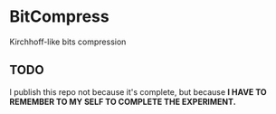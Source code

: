 # BitCompress
Kirchhoff-like bits compression

## TODO
I publish this repo not because it's complete, but because <b>I HAVE TO REMEMBER TO MY SELF TO COMPLETE THE EXPERIMENT.</b>
